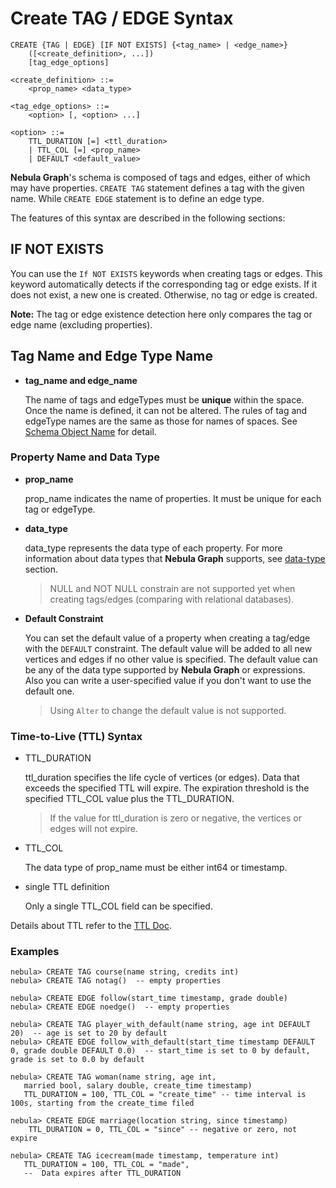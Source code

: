 # Create TAG / EDGE Syntax

```ngql
CREATE {TAG | EDGE} [IF NOT EXISTS] {<tag_name> | <edge_name>}
    ([<create_definition>, ...])
    [tag_edge_options]

<create_definition> ::=
    <prop_name> <data_type>

<tag_edge_options> ::=
    <option> [, <option> ...]

<option> ::=
    TTL_DURATION [=] <ttl_duration>
    | TTL_COL [=] <prop_name>
    | DEFAULT <default_value>
```

**Nebula Graph**'s schema is composed of tags and edges, either of which may have properties. `CREATE TAG` statement defines a tag with the given name. While `CREATE EDGE` statement is to define an edge type.

The features of this syntax are described in the following sections:

## IF NOT EXISTS

You can use the `If NOT EXISTS` keywords when creating tags or edges. This keyword automatically detects if the corresponding tag or edge exists. If it does not exist, a new one is created. Otherwise, no tag or edge is created.

**Note:** The tag or edge existence detection here only compares the tag or edge name (excluding properties).

## Tag Name and Edge Type Name

* **tag_name and edge_name**

    The name of tags and edgeTypes must be **unique** within the space. Once the name is defined, it can not be altered. The rules of tag and edgeType names are the same as those for names of spaces. See [Schema Object Name](../../3.language-structure/schema-object-names.md) for detail.

### Property Name and Data Type

* **prop_name**

    prop_name indicates the name of properties. It must be unique for each tag or edgeType.

* **data_type**

    data_type represents the data type of each property. For more information about data types that **Nebula Graph** supports, see [data-type](../../1.data-types/data-types.md) section.

    > NULL and NOT NULL constrain are not supported yet when creating tags/edges (comparing with relational databases).

* **Default Constraint**

    You can set the default value of a property when creating a tag/edge with the `DEFAULT` constraint. The default value will be added to all new vertices and edges if no other value is specified. The default value can be any of the data type supported by  **Nebula Graph** or  expressions. Also you can write a user-specified value if you don't want to use the default one.

    > Using `Alter` to change the default value is not supported.

    <!-- > Since it's so error-prone to modify the default value with new one, using `Alter` to change the default value is not supported. -->

### Time-to-Live (TTL) Syntax

* TTL_DURATION

    ttl_duration specifies the life cycle of vertices (or edges). Data that exceeds the specified TTL will expire. The expiration threshold is the specified TTL_COL value plus the TTL_DURATION.

    > If the value for ttl_duration is zero or negative, the vertices or edges will not expire.

* TTL_COL

    The data type of prop_name must be either int64 or timestamp.

* single TTL definition

    Only a single TTL_COL field can be specified.

Details about TTL refer to the [TTL Doc](TTL.md).

### Examples

```ngql
nebula> CREATE TAG course(name string, credits int)
nebula> CREATE TAG notag()  -- empty properties

nebula> CREATE EDGE follow(start_time timestamp, grade double)
nebula> CREATE EDGE noedge()  -- empty properties

nebula> CREATE TAG player_with_default(name string, age int DEFAULT 20)  -- age is set to 20 by default
nebula> CREATE EDGE follow_with_default(start_time timestamp DEFAULT 0, grade double DEFAULT 0.0)  -- start_time is set to 0 by default, grade is set to 0.0 by default
```

```ngql
nebula> CREATE TAG woman(name string, age int,
   married bool, salary double, create_time timestamp)
   TTL_DURATION = 100, TTL_COL = "create_time" -- time interval is 100s, starting from the create_time filed

nebula> CREATE EDGE marriage(location string, since timestamp)
    TTL_DURATION = 0, TTL_COL = "since" -- negative or zero, not expire

nebula> CREATE TAG icecream(made timestamp, temperature int)
   TTL_DURATION = 100, TTL_COL = "made",
   --  Data expires after TTL_DURATION
```
